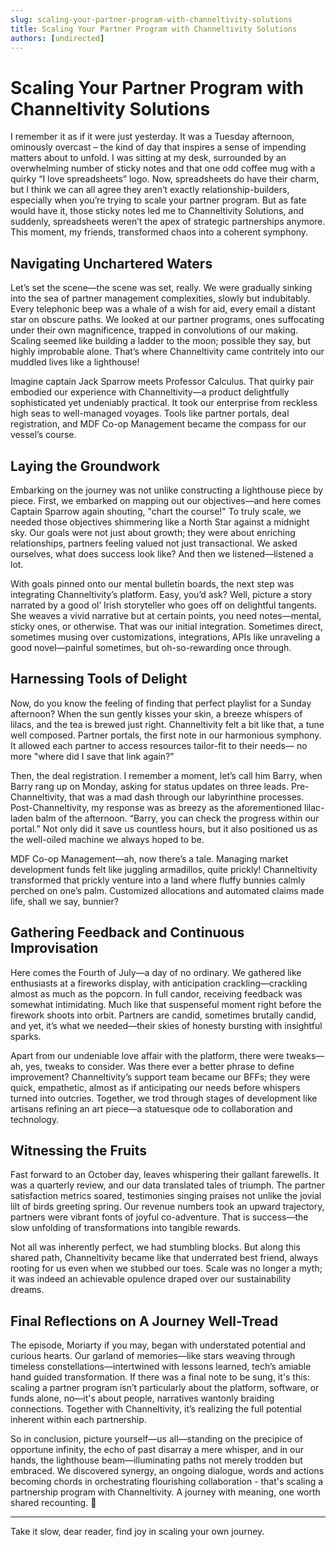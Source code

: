 ```yaml
---
slug: scaling-your-partner-program-with-channeltivity-solutions
title: Scaling Your Partner Program with Channeltivity Solutions
authors: [undirected]
---
```



# Scaling Your Partner Program with Channeltivity Solutions

I remember it as if it were just yesterday. It was a Tuesday afternoon, ominously overcast – the kind of day that inspires a sense of impending matters about to unfold. I was sitting at my desk, surrounded by an overwhelming number of sticky notes and that one odd coffee mug with a quirky “I love spreadsheets” logo. Now, spreadsheets do have their charm, but I think we can all agree they aren’t exactly relationship-builders, especially when you’re trying to scale your partner program. But as fate would have it, those sticky notes led me to Channeltivity Solutions, and suddenly, spreadsheets weren’t the apex of strategic partnerships anymore. This moment, my friends, transformed chaos into a coherent symphony.

## Navigating Unchartered Waters

Let’s set the scene—the scene was set, really. We were gradually sinking into the sea of partner management complexities, slowly but indubitably. Every telephonic beep was a whale of a wish for aid, every email a distant star on obscure paths. We looked at our partner programs, ones suffocating under their own magnificence, trapped in convolutions of our making. Scaling seemed like building a ladder to the moon; possible they say, but highly improbable alone. That’s where Channeltivity came contritely into our muddled lives like a lighthouse!

Imagine captain Jack Sparrow meets Professor Calculus. That quirky pair embodied our experience with Channeltivity—a product delightfully sophisticated yet undeniably practical. It took our enterprise from reckless high seas to well-managed voyages. Tools like partner portals, deal registration, and MDF Co-op Management became the compass for our vessel’s course.

## Laying the Groundwork

Embarking on the journey was not unlike constructing a lighthouse piece by piece. First, we embarked on mapping out our objectives—and here comes Captain Sparrow again shouting, "chart the course!" To truly scale, we needed those objectives shimmering like a North Star against a midnight sky. Our goals were not just about growth; they were about enriching relationships, partners feeling valued not just transactional. We asked ourselves, what does success look like? And then we listened—listened a lot.

With goals pinned onto our mental bulletin boards, the next step was integrating Channeltivity’s platform. Easy, you’d ask? Well, picture a story narrated by a good ol’ Irish storyteller who goes off on delightful tangents. She weaves a vivid narrative but at certain points, you need notes—mental, sticky ones, or otherwise. That was our initial integration. Sometimes direct, sometimes musing over customizations, integrations, APIs like unraveling a good novel—painful sometimes, but oh-so-rewarding once through.

## Harnessing Tools of Delight

Now, do you know the feeling of finding that perfect playlist for a Sunday afternoon? When the sun gently kisses your skin, a breeze whispers of lilacs, and the tea is brewed just right. Channeltivity felt a bit like that, a tune well composed. Partner portals, the first note in our harmonious symphony. It allowed each partner to access resources tailor-fit to their needs— no more "where did I save that link again?"

Then, the deal registration. I remember a moment, let’s call him Barry, when Barry rang up on Monday, asking for status updates on three leads. Pre-Channeltivity, that was a mad dash through our labyrinthine processes. Post-Channeltivity, my response was as breezy as the aforementioned lilac-laden balm of the afternoon. “Barry, you can check the progress within our portal.” Not only did it save us countless hours, but it also positioned us as the well-oiled machine we always hoped to be.

MDF Co-op Management—ah, now there’s a tale. Managing market development funds felt like juggling armadillos, quite prickly! Channeltivity transformed that prickly venture into a land where fluffy bunnies calmly perched on one’s palm. Customized allocations and automated claims made life, shall we say, bunnier?

## Gathering Feedback and Continuous Improvisation

Here comes the Fourth of July—a day of no ordinary. We gathered like enthusiasts at a fireworks display, with anticipation crackling—crackling almost as much as the popcorn. In full candor, receiving feedback was somewhat intimidating. Much like that suspenseful moment right before the firework shoots into orbit. Partners are candid, sometimes brutally candid, and yet, it’s what we needed—their skies of honesty bursting with insightful sparks.

Apart from our undeniable love affair with the platform, there were tweaks—ah, yes, tweaks to consider. Was there ever a better phrase to define improvement? Channeltivity’s support team became our BFFs; they were quick, empathetic, almost as if anticipating our needs before whispers turned into outcries. Together, we trod through stages of development like artisans refining an art piece—a statuesque ode to collaboration and technology.

## Witnessing the Fruits

Fast forward to an October day, leaves whispering their gallant farewells. It was a quarterly review, and our data translated tales of triumph. The partner satisfaction metrics soared, testimonies singing praises not unlike the jovial lilt of birds greeting spring. Our revenue numbers took an upward trajectory, partners were vibrant fonts of joyful co-adventure. That is success—the slow unfolding of transformations into tangible rewards.

Not all was inherently perfect, we had stumbling blocks. But along this shared path, Channeltivity became like that underrated best friend, always rooting for us even when we stubbed our toes. Scale was no longer a myth; it was indeed an achievable opulence draped over our sustainability dreams.

## Final Reflections on A Journey Well-Tread

The episode, Moriarty if you may, began with understated potential and curious hearts. Our garland of memories—like stars weaving through timeless constellations—intertwined with lessons learned, tech’s amiable hand guided transformation. If there was a final note to be sung, it's this: scaling a partner program isn’t particularly about the platform, software, or funds alone, no—it's about people, narratives wantonly braiding connections. Together with Channeltivity, it’s realizing the full potential inherent within each partnership.

So in conclusion, picture yourself—us all—standing on the precipice of opportune infinity, the echo of past disarray a mere whisper, and in our hands, the lighthouse beam—illuminating paths not merely trodden but embraced. We discovered synergy, an ongoing dialogue, words and actions becoming chords in orchestrating flourishing collaboration - that's scaling a partnership program with Channeltivity. A journey with meaning, one worth shared recounting. 🌟

---

Take it slow, dear reader, find joy in scaling your own journey.